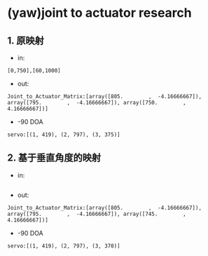 # (yaw)joint to actuator research

## 1. 原映射
* in:
```
[0,750],[60,1000]
```
* out:
```
Joint_to_Actuator_Matrix:[array([805.        ,  -4.16666667]), array([795.        ,  -4.16666667]), array([750.        ,   4.16666667])]
```
* -90 DOA
```
servo:[(1, 419), (2, 797), (3, 375)]
```

## 2. 基于垂直角度的映射

* in:
```

```
* out:
```
Joint_to_Actuator_Matrix:[array([805.        ,  -4.16666667]), array([795.        ,  -4.16666667]), array([745.        ,   4.16666667])]
```
* -90 DOA
```
servo:[(1, 419), (2, 797), (3, 370)]
```